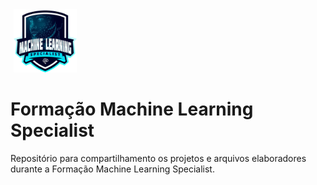 <a href="https://web.dio.me/track/a7a92326-cb82-41e2-a150-0e5ede46a412">
  <img src="img/machine_learning_specialist_logo.png" alt="Machine Learning Specialist" style="width: 20%; margin: 0 5px;" />
</a> 

# Formação Machine Learning Specialist

Repositório para compartilhamento os projetos e arquivos elaboradores durante a Formação Machine Learning Specialist.
